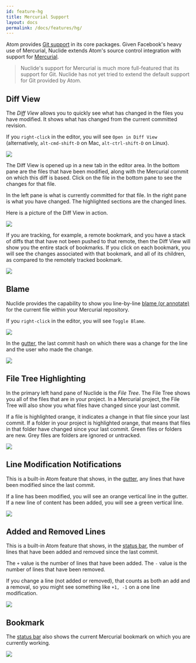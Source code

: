 ```yaml
---
id: feature-hg
title: Mercurial Support
layout: docs
permalink: /docs/features/hg/
---
```


Atom provides [Git support](https://atom.io/docs/v1.5.3/using-atom-version-control-in-atom) in its
core packages. Given Facebook's heavy use of Mercurial, Nuclide extends Atom's source control
integration with support for [Mercurial](https://www.mercurial-scm.org/).

> Nuclide's support for Mercurial is much more full-featured that its support for Git. Nuclide
> has not yet tried to extend the default support for Git provided by Atom.

## Diff View

The *Diff View* allows you to quickly see what has changed in the files you have modified. It
shows what has changed from the current committed revision.

If you `right-click` in the editor, you will see `Open in Diff View` (alternatively,
`alt-cmd-shift-D` on Mac, `alt-ctrl-shift-D` on Linux).

![](/static/images/docs/feature-hg-diff-view-access.png)

The Diff View is opened up in a new tab in the editor area. In the bottom pane are the files that
have been modified, along with the Mercurial commit on which this diff is based. Click on the file
in the bottom pane to see the changes for that file.

In the left pane is what is currently committed for that file. In the right pane is what you have
changed. The highlighted sections are the changed lines.

Here is a picture of the Diff View in action.

![](/static/images/docs/feature-hg-diff-view-actual.png)

If you are tracking, for example, a remote bookmark, and you have a stack of diffs that that have
not been pushed to that remote, then the Diff View will show you the entire stack of bookmarks.
If you click on each bookmark, you will see the changes associated with that bookmark, and all of its
children, as compared to the remotely tracked bookmark.

![](/static/images/docs/feature-hg-diff-view-stacked.png)

## Blame

Nuclide provides the capability to show you line-by-line
[blame (or annotate)](https://selenic.com/hg/help/annotate) for the current file within your
Mercurial repository.

If you `right-click` in the editor, you will see `Toggle Blame`.

![](/static/images/docs/feature-hg-blame-access.png)

In the [gutter](/docs/editor/basics/#gutter), the last commit hash on which there was a change for
the line and the user who made the change.

![](/static/images/docs/feature-hg-blame-gutter.png)

## File Tree Highlighting

In the primary left hand pane of Nuclide is the *File Tree*. The File Tree shows you all of the
files that are in your project. In a Mercurial project, the File Tree will also show you what
files have changed since your last commit.

If a file is highlighted orange, it indicates a change in that file since your last commit. If a
folder in your project is highlighted orange, that means that files in that folder have changed
since your last commit. Green files or folders are new. Grey files are folders are ignored or
untracked.

![](/static/images/docs/feature-hg-file-tree-highlight.png)

## Line Modification Notifications

This is a built-in Atom feature that shows, in the [gutter](/docs/editor/basics/#gutter), any lines
that have been modified since the last commit.

If a line has been modified, you will see an orange vertical line in the gutter. If a new line of
content has been added, you will see a green vertical line.

![](/static/images/docs/feature-hg-line-modifications.png)

## Added and Removed Lines

This is a built-in Atom feature that shows, in the [status bar](/docs/editor/basics/#status-bar),
the number of lines that have been added and removed since the last commit.

The `+` value is the number of lines that have been added. The `-` value is the number of lines
that have been removed.

If you change a line (not added or removed), that counts as both an add and a removal, so you
might see something like `+1, -1` on a one line modification.

![](/static/images/docs/feature-hg-number-of-line-changes.png)

## Bookmark

The [status bar](/docs/editor/basics/#status-bars) also shows the current Mercurial bookmark on
which you are currently working.

![](/static/images/docs/feature-hg-bookmark.png)
